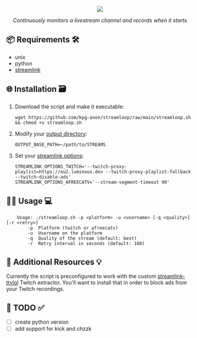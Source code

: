 <p align='center'>
    <img src="https://capsule-render.vercel.app/api?type=waving&height=150&color=0:9146ff,100:BD93F9&text=Streamloop&fontColor=9146ff&strokeWidth=1&stroke=000000&fontSize=100&textBg=false&reversal=false&descAlignY=81&descAlign=50&animation=fadeIn"/>
</p>
<p align='center'> 
  <em>Continuously monitors a livestream channel and records when it starts</em>
</p>

## 📦 Requirements 🛠️
- unix
- python
- [streamlink](https://github.com/streamlink/streamlink)
## 🌐 Installation 🗃
1. Download the script and make it executable:
	```
	wget https://github.com/kpg-anon/streamloop/raw/main/streamloop.sh && chmod +x streamloop.sh
	```
2. Modify your [output directory](https://github.com/kpg-anon/streamloop/blob/main/streamloop.sh#L8):
	```
	OUTPUT_BASE_PATH=~/path/to/STREAMS
	```
3. Set your [streamlink options](https://github.com/kpg-anon/streamloop/blob/main/streamloop.sh#L10):
	```
	STREAMLINK_OPTIONS_TWITCH='--twitch-proxy-playlist=https://eu2.luminous.dev --twitch-proxy-playlist-fallback --twitch-disable-ads'
	STREAMLINK_OPTIONS_AFREECATV='--stream-segment-timeout 90'
	```
## 🧑‍💻 Usage 💻
```
	Usage: ./streamloop.sh -p <platform> -u <username> [-q <quality>] [-r <retry>]
  		-p  Platform (twitch or afreecatv)
		-u  Username on the platform
		-q  Quality of the stream (default: best)
		-r  Retry interval in seconds (default: 180)
```
## 📖 Additional Resources 💡
Currently the script is preconfigured to work with the custom [streamlink-ttvlol](https://github.com/2bc4/streamlink-ttvlol) Twitch extractor. You'll want to install that in order to block ads from your Twitch recordings.
## 📝 TODO ✅
- [ ] create python version
- [ ] add support for kick and chzzk
